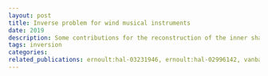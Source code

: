 ```yaml
---
layout: post
title: Inverse problem for wind musical instruments
date: 2019
description: Some contributions for the reconstruction of the inner shape of musical wind instruments from acoustical measurements
tags: inversion
categories: 
related_publications: ernoult:hal-03231946, ernoult:hal-02996142, vanbaarsel:hal-03842072
---
```

